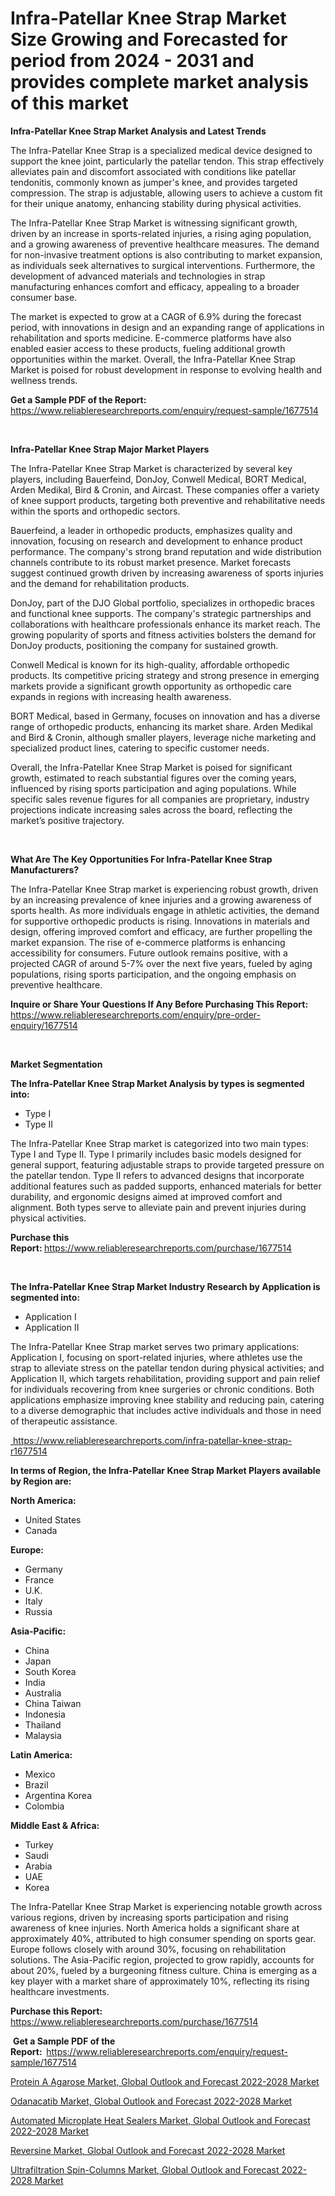 <p><h1>Infra-Patellar Knee Strap Market Size Growing and Forecasted for period from 2024 - 2031 and provides complete market analysis of this market</h1></p><p><strong>Infra-Patellar Knee Strap Market Analysis and Latest Trends</strong></p>
<p><p>The Infra-Patellar Knee Strap is a specialized medical device designed to support the knee joint, particularly the patellar tendon. This strap effectively alleviates pain and discomfort associated with conditions like patellar tendonitis, commonly known as jumper's knee, and provides targeted compression. The strap is adjustable, allowing users to achieve a custom fit for their unique anatomy, enhancing stability during physical activities.</p><p>The Infra-Patellar Knee Strap Market is witnessing significant growth, driven by an increase in sports-related injuries, a rising aging population, and a growing awareness of preventive healthcare measures. The demand for non-invasive treatment options is also contributing to market expansion, as individuals seek alternatives to surgical interventions. Furthermore, the development of advanced materials and technologies in strap manufacturing enhances comfort and efficacy, appealing to a broader consumer base.</p><p>The market is expected to grow at a CAGR of 6.9% during the forecast period, with innovations in design and an expanding range of applications in rehabilitation and sports medicine. E-commerce platforms have also enabled easier access to these products, fueling additional growth opportunities within the market. Overall, the Infra-Patellar Knee Strap Market is poised for robust development in response to evolving health and wellness trends.</p></p>
<p><strong>Get a Sample PDF of the Report:&nbsp;</strong> <a href="https://www.reliableresearchreports.com/enquiry/request-sample/1677514?utm_campaign=1635&utm_medium=2&utm_source=Github&utm_content=ia&utm_term=14102024&utm_id=infra-patellar-knee-strap">https://www.reliableresearchreports.com/enquiry/request-sample/1677514</a></p>
<p>&nbsp;</p>
<p><strong>Infra-Patellar Knee Strap Major Market Players</strong></p>
<p><p>The Infra-Patellar Knee Strap Market is characterized by several key players, including Bauerfeind, DonJoy, Conwell Medical, BORT Medical, Arden Medikal, Bird & Cronin, and Aircast. These companies offer a variety of knee support products, targeting both preventive and rehabilitative needs within the sports and orthopedic sectors.</p><p>Bauerfeind, a leader in orthopedic products, emphasizes quality and innovation, focusing on research and development to enhance product performance. The company's strong brand reputation and wide distribution channels contribute to its robust market presence. Market forecasts suggest continued growth driven by increasing awareness of sports injuries and the demand for rehabilitation products.</p><p>DonJoy, part of the DJO Global portfolio, specializes in orthopedic braces and functional knee supports. The company's strategic partnerships and collaborations with healthcare professionals enhance its market reach. The growing popularity of sports and fitness activities bolsters the demand for DonJoy products, positioning the company for sustained growth.</p><p>Conwell Medical is known for its high-quality, affordable orthopedic products. Its competitive pricing strategy and strong presence in emerging markets provide a significant growth opportunity as orthopedic care expands in regions with increasing health awareness.</p><p>BORT Medical, based in Germany, focuses on innovation and has a diverse range of orthopedic products, enhancing its market share. Arden Medikal and Bird & Cronin, although smaller players, leverage niche marketing and specialized product lines, catering to specific customer needs.</p><p>Overall, the Infra-Patellar Knee Strap Market is poised for significant growth, estimated to reach substantial figures over the coming years, influenced by rising sports participation and aging populations. While specific sales revenue figures for all companies are proprietary, industry projections indicate increasing sales across the board, reflecting the market’s positive trajectory.</p></p>
<p>&nbsp;</p>
<p><strong>What Are The Key Opportunities For Infra-Patellar Knee Strap Manufacturers?</strong></p>
<p><p>The Infra-Patellar Knee Strap market is experiencing robust growth, driven by an increasing prevalence of knee injuries and a growing awareness of sports health. As more individuals engage in athletic activities, the demand for supportive orthopedic products is rising. Innovations in materials and design, offering improved comfort and efficacy, are further propelling the market expansion. The rise of e-commerce platforms is enhancing accessibility for consumers. Future outlook remains positive, with a projected CAGR of around 5-7% over the next five years, fueled by aging populations, rising sports participation, and the ongoing emphasis on preventive healthcare.</p></p>
<p><strong>Inquire or Share Your Questions If Any Before Purchasing This Report:</strong> <a href="https://www.reliableresearchreports.com/enquiry/pre-order-enquiry/1677514?utm_campaign=1635&utm_medium=2&utm_source=Github&utm_content=ia&utm_term=14102024&utm_id=infra-patellar-knee-strap">https://www.reliableresearchreports.com/enquiry/pre-order-enquiry/1677514</a></p>
<p>&nbsp;</p>
<p><strong>Market Segmentation</strong></p>
<p><strong>The Infra-Patellar Knee Strap Market Analysis by types is segmented into:</strong></p>
<p><ul><li>Type I</li><li>Type II</li></ul></p>
<p><p>The Infra-Patellar Knee Strap market is categorized into two main types: Type I and Type II. Type I primarily includes basic models designed for general support, featuring adjustable straps to provide targeted pressure on the patellar tendon. Type II refers to advanced designs that incorporate additional features such as padded supports, enhanced materials for better durability, and ergonomic designs aimed at improved comfort and alignment. Both types serve to alleviate pain and prevent injuries during physical activities.</p></p>
<p><strong>Purchase this Report:&nbsp;</strong><a href="https://www.reliableresearchreports.com/purchase/1677514?utm_campaign=1635&utm_medium=2&utm_source=Github&utm_content=ia&utm_term=14102024&utm_id=infra-patellar-knee-strap">https://www.reliableresearchreports.com/purchase/1677514</a></p>
<p>&nbsp;</p>
<p><strong>The Infra-Patellar Knee Strap Market Industry Research by Application is segmented into:</strong></p>
<p><ul><li>Application I</li><li>Application II</li></ul></p>
<p><p>The Infra-Patellar Knee Strap market serves two primary applications: Application I, focusing on sport-related injuries, where athletes use the strap to alleviate stress on the patellar tendon during physical activities; and Application II, which targets rehabilitation, providing support and pain relief for individuals recovering from knee surgeries or chronic conditions. Both applications emphasize improving knee stability and reducing pain, catering to a diverse demographic that includes active individuals and those in need of therapeutic assistance.</p></p>
<p><a href="https://www.reliableresearchreports.com/infra-patellar-knee-strap-r1677514?utm_campaign=1635&utm_medium=2&utm_source=Github&utm_content=ia&utm_term=14102024&utm_id=infra-patellar-knee-strap">&nbsp;https://www.reliableresearchreports.com/infra-patellar-knee-strap-r1677514</a></p>
<p><strong>In terms of Region, the Infra-Patellar Knee Strap Market Players available by Region are:</strong></p>
<p>
    <p> <strong> North America: </strong>
        <ul>
            <li>United States</li>
            <li>Canada</li>
        </ul>
        </p> 
    <p> <strong> Europe: </strong>
        <ul>
            <li>Germany</li>
            <li>France</li>
            <li>U.K.</li>
            <li>Italy</li>
            <li>Russia</li>
        </ul>
        </p> 
    <p> <strong> Asia-Pacific: </strong>
        <ul>
            <li>China</li>
            <li>Japan</li>
            <li>South Korea</li>
            <li>India</li>
            <li>Australia</li>
            <li>China Taiwan</li>
            <li>Indonesia</li>
            <li>Thailand</li>
            <li>Malaysia</li>
        </ul>
        </p> 
    <p> <strong> Latin America: </strong>
        <ul>
            <li>Mexico</li>
            <li>Brazil</li>
            <li>Argentina Korea</li>
            <li>Colombia</li>
        </ul>
        </p> 
    <p> <strong> Middle East & Africa: </strong>
        <ul>
            <li>Turkey</li>
            <li>Saudi</li>
            <li>Arabia</li>
            <li>UAE</li>
            <li>Korea</li>
        </ul>
    </p>
    </p>
<p><p>The Infra-Patellar Knee Strap Market is experiencing notable growth across various regions, driven by increasing sports participation and rising awareness of knee injuries. North America holds a significant share at approximately 40%, attributed to high consumer spending on sports gear. Europe follows closely with around 30%, focusing on rehabilitation solutions. The Asia-Pacific region, projected to grow rapidly, accounts for about 20%, fueled by a burgeoning fitness culture. China is emerging as a key player with a market share of approximately 10%, reflecting its rising healthcare investments.</p></p>
<p><strong>Purchase this Report: </strong><a href="https://www.reliableresearchreports.com/purchase/1677514?utm_campaign=1635&utm_medium=2&utm_source=Github&utm_content=ia&utm_term=14102024&utm_id=infra-patellar-knee-strap">https://www.reliableresearchreports.com/purchase/1677514</a></p>
<p>&nbsp;<strong>Get a Sample PDF of the Report:&nbsp;&nbsp;</strong><a href="https://www.reliableresearchreports.com/enquiry/request-sample/1677514?utm_campaign=1635&utm_medium=2&utm_source=Github&utm_content=ia&utm_term=14102024&utm_id=infra-patellar-knee-strap">https://www.reliableresearchreports.com/enquiry/request-sample/1677514</a></p>
<p><strong></strong></p>
<p><p><a href="https://www.linkedin.com/pulse/protein-agarose-market-global-outlook-forecast-2022-2028-iir5f?utm_campaign=1635&utm_medium=2&utm_source=Github&utm_content=ia&utm_term=14102024&utm_id=infra-patellar-knee-strap">Protein A Agarose Market, Global Outlook and Forecast 2022-2028 Market</a></p><p><a href="https://www.linkedin.com/pulse/odanacatib-market-global-outlook-forecast-2022-2028-industry-resonance-5apsf?utm_campaign=1635&utm_medium=2&utm_source=Github&utm_content=ia&utm_term=14102024&utm_id=infra-patellar-knee-strap">Odanacatib Market, Global Outlook and Forecast 2022-2028 Market</a></p><p><a href="https://www.linkedin.com/pulse/consumer-behavior-shifts-automated-microplate-heat-sealers-market-1w5of?utm_campaign=1635&utm_medium=2&utm_source=Github&utm_content=ia&utm_term=14102024&utm_id=infra-patellar-knee-strap">Automated Microplate Heat Sealers Market, Global Outlook and Forecast 2022-2028 Market</a></p><p><a href="https://www.linkedin.com/pulse/reversine-market-global-outlook-forecast-2022-2028-innovations-ei2lf?utm_campaign=1635&utm_medium=2&utm_source=Github&utm_content=ia&utm_term=14102024&utm_id=infra-patellar-knee-strap">Reversine Market, Global Outlook and Forecast 2022-2028 Market</a></p><p><a href="https://www.linkedin.com/pulse/ultrafiltration-spin-columns-market-global-outlook-forecast-utrof?utm_campaign=1635&utm_medium=2&utm_source=Github&utm_content=ia&utm_term=14102024&utm_id=infra-patellar-knee-strap">Ultrafiltration Spin-Columns Market, Global Outlook and Forecast 2022-2028 Market</a></p></p>